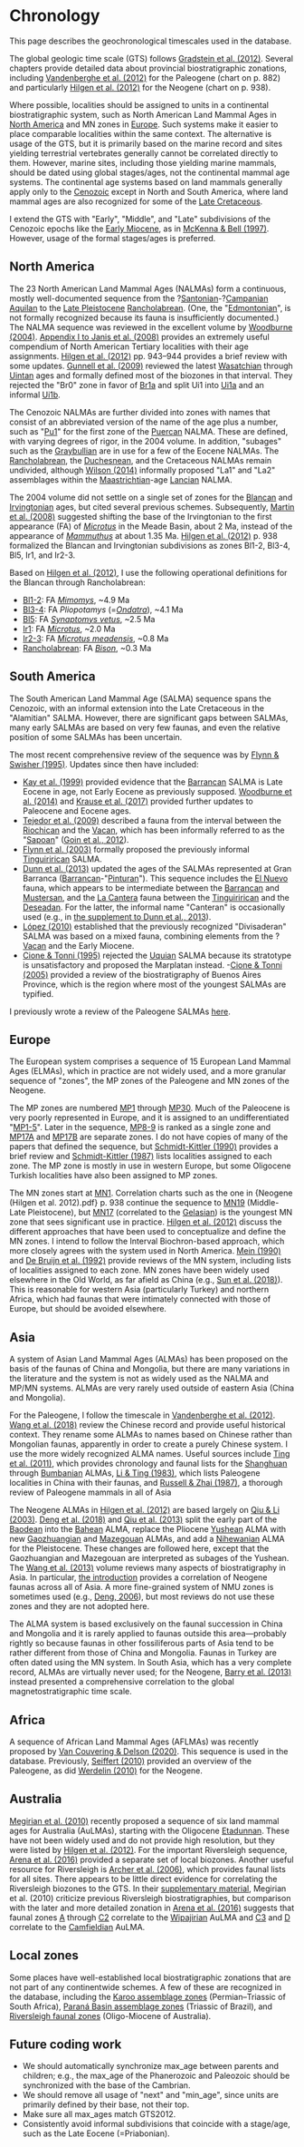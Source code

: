 # Chronology

This page describes the geochronological timescales used in the database.

The global geologic time scale (GTS) follows [Gradstein et al. (2012)](/a/Geology-GTS2012.pdf). Several chapters provide detailed data about provincial biostratigraphic zonations, including [Vandenberghe et al. (2012)](</a/Paleogene_(Vandenberghe_et_al._2012).pdf>) for the Paleogene (chart on p. 882) and particularly [Hilgen et al. (2012)](</a/Neogene_(Hilgen_et_al._2012).pdf>) for the Neogene (chart on p. 938).

Where possible, localities should be assigned to units in a continental biostratigraphic system, such as North American Land Mammal Ages in [North America](/r/North_America) and MN zones in [Europe](/r/Europe). Such systems make it easier to place comparable localities within the same context. The alternative is usage of the GTS, but it is primarily based on the marine record and sites yielding terrestrial vertebrates generally cannot be correlated directly to them. However, marine sites, including those yielding marine mammals, should be dated using global stages/ages, not the continental mammal age systems. The continental age systems based on land mammals generally apply only to the [Cenozoic](/p/Cenozoic) except in North and South America, where land mammal ages are also recognized for some of the [Late Cretaceous](/r/Late_Cretaceous).

I extend the GTS with "Early", "Middle", and "Late" subdivisions of the Cenozoic epochs like the [Early Miocene](/p/Early_Miocene), as in [McKenna & Bell (1997)](</a/Mammalia_(McKenna_&_Bell_1997)>). However, usage of the formal stages/ages is preferred.

## North America

The 23 North American Land Mammal Ages (NALMAs) form a continuous, mostly well-documented sequence from the ?[Santonian](/p/Santonian)-?[Campanian](/p/Campanian) [Aquilan](/p/Aquilan) to the [Late Pleistocene](/p/Late_Pleistocene) [Rancholabrean](/p/Rancholabrean). (One, the "[Edmontonian](/p/Edmontonian)", is not formally recognized because its fauna is insufficiently documented.) The NALMA sequence was reviewed in the excellent volume by [Woodburne (2004)](</a/North_America-biostratigraphy_(Woodburne_2004).pdf>). [Appendix I to Janis et al. (2008)](/a/North_America_Tertiary-localities.pdf) provides an extremely useful compendium of North American Tertiary localities with their age assignments. [Hilgen et al. (2012)](<Neogene_(Hilgen_et_al._2012).pdf>) pp. 943–944 provides a brief review with some updates. [Gunnell et al. (2009)](/a/Wasatchian-Uintan-biochronology.pdf) reviewed the latest [Wasatchian](/p/Wasatchian) through [Uintan](/p/Uintan) ages and formally defined most of the biozones in that interval. They rejected the "Br0" zone in favor of [Br1a](/p/Br1a) and split Ui1 into [Ui1a](/p/Ui1a) and an informal [Ui1b](/p/Ui1b).

The Cenozoic NALMAs are further divided into zones with names that consist of an abbreviated version of the name of the age plus a number, such as "[Pu1](/p/Pu1)" for the first zone of the [Puercan](/p/Puercan) NALMA. These are defined, with varying degrees of rigor, in the 2004 volume. In addition, "subages" such as the [Graybullian](/p/Graybullian) are in use for a few of the Eocene NALMAs. The [Rancholabrean](/p/Rancholabrean), the [Duchesnean](/p/Duchesnean), and the Cretaceous NALMAs remain undivided, although [Wilson (2014)](/a/Montana_Cretaceous-Paleocene.pdf) informally proposed "La1" and "La2" assemblages within the [Maastrichtian](/p/Maastrichtian)-age [Lancian](/p/Lancian) NALMA.

The 2004 volume did not settle on a single set of zones for the [Blancan](/p/Blancan) and [Irvingtonian](/p/Irvingtonian) ages, but cited several previous schemes. Subsequently, [Martin et al. (2008)](<Rodentia_Kansas_Meade_Blancan-Irvingtonian_(Martin_et_al._2008).pdf>) suggested shifting the base of the Irvingtonian to the first appearance (FA) of [_Microtus_](/t/Microtus) in the Meade Basin, about 2 Ma, instead of the appearance of [_Mammuthus_](/t/Mammuthus) at about 1.35 Ma. [Hilgen et al. (2012)](</a/Neogene_(Hilgen_et_al._2012).pdf>) p. 938 formalized the Blancan and Irvingtonian subdivisions as zones Bl1-2, Bl3-4, Bl5, Ir1, and Ir2-3.

Based on [Hilgen et al. (2012)](</a/Neogene_(Hilgen_et_al._2012).pdf>), I use the following operational definitions for the Blancan through Rancholabrean:

- [Bl1-2](/p/Bl1-2): FA [_Mimomys_](/t/Mimomys), ~4.9 Ma
- [Bl3-4](/p/Bl3-4): FA _Pliopotamys_ (=[_Ondatra_](/t/Ondatra)), ~4.1 Ma
- [Bl5](/p/Bl5): FA [_Synaptomys vetus_](/t/Synaptomys_vetus), ~2.5 Ma
- [Ir1](/p/Ir1): FA [_Microtus_](/t/31338), ~2.0 Ma
- [Ir2-3](/p/Ir2-3): FA [_Microtus meadensis_](/t/Microtus_meadensis), ~0.8 Ma
- [Rancholabrean](/p/Rancholabrean): FA [_Bison_](/t/Bison), ~0.3 Ma

## South America

The South American Land Mammal Age (SALMA) sequence spans the Cenozoic, with an informal extension into the Late Cretaceous in the "Alamitian" SALMA. However, there are significant gaps between SALMAs, many early SALMAs are based on very few faunas, and even the relative position of some SALMAs has been uncertain.

The most recent comprehensive review of the sequence was by [Flynn & Swisher (1995)](</a/South_America-SALMAs_(Flynn_&_Swisher_1995).pdf>). Updates since then have included:

- [Kay et al. (1999)](</a/Barrancan-age_(Kay_et_al._1999).pdf>) provided evidence that the [Barrancan](/p/Barrancan) SALMA is Late Eocene in age, not Early Eocene as previously supposed. [Woodburne et al. (2014)](</a/South_America_Eocene-timing_(Woodburne_et_al._2014).pdf>) and [Krause et al. (2017)](</a/Chubut_Itaboraian-Vacan-ages_(Krause_et_al._2017).pdf>) provided further updates to Paleocene and Eocene ages.
- [Tejedor et al. (2009)](/a/Chubut_Laguna_Fria,_La_Barda_Sapoan.pdf) described a fauna from the interval between the [Riochican](/p/Riochican) and the [Vacan](/p/Vacan), which has been informally referred to as the "[Sapoan](/p/Sapoan)" ([Goin et al., 2012](/a/Greniodon_nov.pdf)).
- [Flynn et al. (2003)](/a/Tinguirirican_nov.pdf) formally proposed the previously informal [Tinguirirican](p/Tinguirirican) SALMA.
- [Dunn et al. (2013)](</a/Chubut_Gran_Barranca-age_(Dunn_et_al._2013).pdf>) updated the ages of the SALMAs represented at Gran Barranca ([Barrancan](/p/Barrancan)-"[Pinturan](/p/Pinturan)"). This sequence includes the [El Nuevo](/l/El_Nuevo) fauna, which appears to be intermediate between the [Barrancan](/p/Barrancan) and [Mustersan](/p/Mustersan), and the [La Cantera](/l/La_Cantera) fauna between the [Tinguirirican](p/Tinguirirican) and the [Deseadan](/p/Deseadan). For the latter, the informal name "Canteran" is occasionally used (e.g., in [the supplement to Dunn et al., 2013](</a/Chubut_Gran_Barranca-age_(Dunn_et_al._2013)_(supplement).pdf>)).
- [López (2010)](</a/Divisaderan_(Lopez_2010)>) established that the previously recognized "Divisaderan" SALMA was based on a mixed fauna, combining elements from the ?[Vacan](/p/Vacan) and the Early Miocene.
- [Cione & Tonni (1995)](</a/Uquian_(Cione_&_Tonni_1995).pdf>) rejected the [Uquian](/p/Uquian) SALMA because its stratotype is unsatisfactory and proposed the Marplatan instead. -[Cione & Tonni (2005)](</a/Buenos_Aires_Chasicoan-Platan-biostratigraphy_(Cione_&_Tonni_2005).pdf>) provided a review of the biostratigraphy of Buenos Aires Province, which is the region where most of the youngest SALMAs are typified.

I previously wrote a review of the Paleogene SALMAs [here](https://quip.com/zMYtA3Z9tP7h/South-American-Paleogene-mammals).

## Europe

The European system comprises a sequence of 15 European Land Mammal Ages (ELMAs), which in practice are not widely used, and a more granular sequence of "zones", the MP zones of the Paleogene and MN zones of the Neogene.

The MP zones are numbered [MP1](/p/MP1-5) through [MP30](/p/MP30). Much of the Paleocene is very poorly represented in Europe, and it is assigned to an undifferentiated "[MP1-5](/p/MP1-5)". Later in the sequence, [MP8-9](/p/MP8-9) is ranked as a single zone and [MP17A](/p/MP17A) and [MP17B](/p/MP17B) are separate zones. I do not have copies of many of the papers that defined the sequence, but [Schmidt-Kittler (1990)](</a/Europe_Paleogene-MP_zones_(Schmidt-Kittler_1990).pdf>) provides a brief review and [Schmidt-Kittler (1987)](/a/Europe_Paleogene-MP_zones.pdf) lists localities assigned to each zone. The MP zone is mostly in use in western Europe, but some Oligocene Turkish localities have also been assigned to MP zones.

The MN zones start at [MN1](/p/MN1). Correlation charts such as the one in {Neogene (Hilgen et al. 2012).pdf} p. 938 continue the sequence to [MN19](/p/MN19) (Middle-Late Pleistocene), but [MN17](/p/MN17) (correlated to the [Gelasian](/p/Gelasian)) is the youngest MN zone that sees significant use in practice. [Hilgen et al. (2012)](</a/Neogene_(Hilgen_et_al._2012).pdf>) discuss the different approaches that have been used to conceptualize and define the MN zones. I intend to follow the Interval Biochron-based approach, which more closely agrees with the system used in North America. [Mein (1990)](</a/Europe_Neogene-MN_(Mein_1990).pdf>) and [De Bruijn et al. (1992)](</a/Europe_Neogene_(de_Bruijn_et_al._1992).pdf>) provide reviews of the MN system, including lists of localities assigned to each zone. MN zones have been widely used elsewhere in the Old World, as far afield as China (e.g., [Sun et al. (2018)](/a/Gansu_Wushan_MN6-8.pdf)). This is reasonable for western Asia (particularly Turkey) and northern Africa, which had faunas that were intimately connected with those of Europe, but should be avoided elsewhere.

## Asia

A system of Asian Land Mammal Ages (ALMAs) has been proposed on the basis of the faunas of China and Mongolia, but there are many variations in the literature and the system is not as widely used as the NALMA and MP/MN systems. ALMAs are very rarely used outside of eastern Asia (China and Mongolia).

For the Paleogene, I follow the timescale in [Vandenberghe et al. (2012)](</a/Paleogene_(Vandenberghe_et_al._2012).pdf>). [Wang et al. (2018)](</a/China_Paleogene_(Wang_et_al._2019).pdf>) review the Chinese record and provide useful historical context. They rename some ALMAs to names based on Chinese rather than Mongolian faunas, apparently in order to create a purely Chinese system. I use the more widely recognized ALMA names. Useful sources include [Ting et al. (2011)](/a/Asia_Paleo-E_Eocene-chronology.pdf), which provides chronology and faunal lists for the [Shanghuan](/p/Shanghuan) through [Bumbanian](/p/Bumbanian) ALMAs, [Li & Ting (1983)](</a/China_Paleogene_(Li_&_Ting_1983).pdf>), which lists Paleogene localities in China with their faunas, and [Russell & Zhai (1987)](</a/Asia_Paleogene_(Russell_&_Zhai_1987).pdf>), a thorough review of Paleogene mammals in all of Asia

The Neogene ALMAs in [Hilgen et al. (2012)](</a/Neogene_(Hilgen_et_al._2012).pdf>) are based largely on [Qiu & Li (2003)](</a/Rodentia_China_Neogene_(Qiu_&_Li_2003).pdf>). [Deng et al. (2018)](</a/China_Neogene_(Deng_et_al._2019).pdf>) and [Qiu et al. (2013)](/a/China_Neogene-stages.pdf) split the early part of the [Baodean](/p/Baodean) into the [Bahean](/p/Bahean) ALMA, replace the Pliocene [Yushean](/p/Yushean) ALMA with new [Gaozhuangian](/p/Gaozhuangian) and [Mazegouan](/p/Mazegouan) ALMAs, and add a [Nihewanian](/p/Nihewanian) ALMA for the Pleistocene. These changes are followed here, except that the Gaozhuangian and Mazegouan are interpreted as subages of the Yushean. The [Wang et al. (2013)](/a/Asia_Neogene-biostratigraphy) volume reviews many aspects of biostratigraphy in Asia. In particular, [the introduction](</a/Asia-biostratigraphy_(introduction).pdf>) provides a correlation of Neogene faunas across all of Asia. A more fine-grained system of NMU zones is sometimes used (e.g., [Deng, 2006](/a/China_Neogene-biochronology.pdf)), but most reviews do not use these zones and they are not adopted here.

The ALMA system is based exclusively on the faunal succession in China and Mongolia and it is rarely applied to faunas outside this area—probably rightly so because faunas in other fossiliferous parts of Asia tend to be rather different from those of China and Mongolia. Faunas in Turkey are often dated using the MN system. In South Asia, which has a very complete record, ALMAs are virtually never used; for the Neogene, [Barry et al. (2013)](/a/Punjab_Potwar_Mio-Pliocene.pdf) instead presented a comprehensive correlation to the global magnetostratigraphic time scale.

## Africa

A sequence of African Land Mammal Ages (AFLMAs) was recently proposed by [Van Couvering & Delson (2020)](/a/Mammalia_Africa-AFLMAs.pdf). This sequence is used in the database. Previously, [Seiffert (2010)](/a/Africa_Paleogene-chronology.pdf) provided an overview of the Paleogene, as did [Werdelin (2010)](/a/Africa_Neogene-chronology.pdf) for the Neogene.

## Australia

[Megirian et al. (2010)](/a/Australia-land_mammal_ages.pdf) recently proposed a sequence of six land mammal ages for Australia (AuLMAs), starting with the Oligocene [Etadunnan](/p/Etadunnan). These have not been widely used and do not provide high resolution, but they were listed by [Hilgen et al. (2012)](</a/Neogene_(Hilgen_et_al._2012).pdf>). For the important Riversleigh sequence, [Arena et al. (2016)](/a/Queensland_Riversleigh_Oligo-Miocene-chronology.pdf) provided a separate set of local biozones. Another useful resource for Riversleigh is [Archer et al. (2006)](/a/Queensland_Riversleigh-faunas.pdf), which provides faunal lists for all sites. There appears to be little direct evidence for correlating the Riversleigh biozones to the GTS. In their [supplementary material](</a/Australia-land_mammal_ages_(supplement).doc>), Megirian et al. (2010) criticize previous Riversleigh biostratigraphies, but comparison with the later and more detailed zonation in [Arena et al. (2016)](/a/Queensland_Riversleigh_Oligo-Miocene-chronology.pdf) suggests that faunal zones [A](/p/Riversleigh_Faunal_Zone_A) through [C2](/p/Riversleigh_Faunal_Zone_C2) correlate to the [Wipajirian](/p/Wipajirian) AuLMA and [C3](/p/Riversleigh_Faunal_Zone_C3) and [D](/p/Riversleigh_Faunal_Zone_D) correlate to the [Camfieldian](/p/Camfieldian) AuLMA.

## Local zones

Some places have well-established local biostratigraphic zonations that are not part of any continentwide schemes. A few of these are recognized in the database, including the [Karoo assemblage zones](/p/Karoo_assemblage_zones) (Permian–Triassic of South Africa), [Paraná Basin assemblage zones](/p/Paraná_Basin_assemblage_zones) (Triassic of Brazil), and [Riversleigh faunal zones](/p/Riversleigh_faunal_zones) (Oligo-Miocene of Australia).

## Future coding work

- We should automatically synchronize max_age between parents and children; e.g., the max_age of the Phanerozoic and Paleozoic
  should be synchronized with the base of the Cambrian.
- We should remove all usage of "next" and "min_age", since units are primarily defined by their base, not their top.
- Make sure all max_ages match GTS2012.
- Consistently avoid informal subdivisions that coincide with a stage/age, such as the Late Eocene (=Priabonian).
